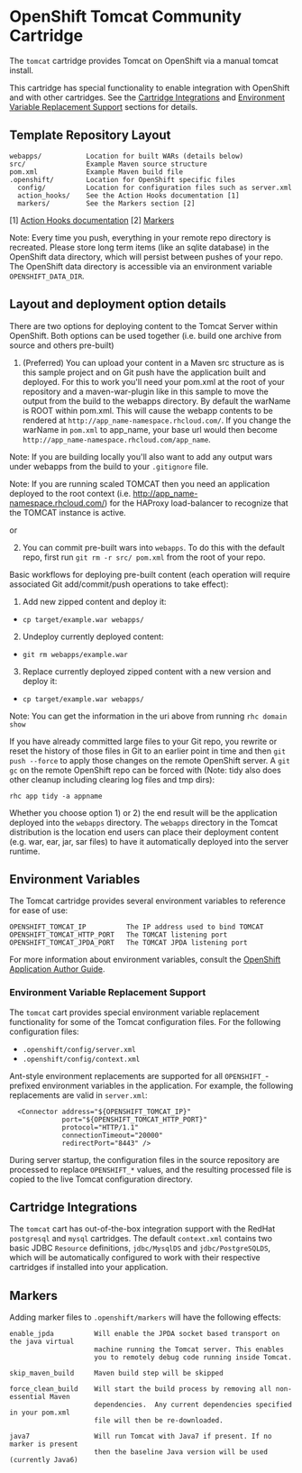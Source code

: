 # OpenShift Tomcat Community Cartridge

The `tomcat` cartridge provides Tomcat on OpenShift via a manual tomcat install.

This cartridge has special functionality to enable integration with OpenShift and with other
cartridges. See the [Cartridge Integrations](#cartridge-integrations) and
[Environment Variable Replacement Support](#environment-variable-replacement-support) sections
for details.

## Template Repository Layout

    webapps/           Location for built WARs (details below)
    src/               Example Maven source structure
    pom.xml            Example Maven build file
    .openshift/        Location for OpenShift specific files
      config/          Location for configuration files such as server.xml
      action_hooks/    See the Action Hooks documentation [1]
      markers/         See the Markers section [2]

\[1\] [Action Hooks documentation](https://github.com/openshift/origin-server/blob/master/node/README.writing_applications.md#action-hooks)
\[2\] [Markers](#markers)

Note: Every time you push, everything in your remote repo directory is recreated.
      Please store long term items (like an sqlite database) in the OpenShift
      data directory, which will persist between pushes of your repo.
      The OpenShift data directory is accessible via an environment variable `OPENSHIFT_DATA_DIR`.

## Layout and deployment option details
There are two options for deploying content to the Tomcat Server within OpenShift. Both options
can be used together (i.e. build one archive from source and others pre-built)

1) (Preferred) You can upload your content in a Maven src structure as is this sample project and on 
Git push have the application built and deployed.  For this to work you'll need your pom.xml at the 
root of your repository and a maven-war-plugin like in this sample to move the output from the build
to the webapps directory.  By default the warName is ROOT within pom.xml.  This will cause the 
webapp contents to be rendered at `http://app_name-namespace.rhcloud.com/`.  If you change the warName in 
`pom.xml` to app_name, your base url would then become `http://app_name-namespace.rhcloud.com/app_name`.

Note: If you are building locally you'll also want to add any output wars under webapps 
from the build to your `.gitignore` file.

Note: If you are running scaled TOMCAT then you need an application deployed to the root context (i.e. 
http://app_name-namespace.rhcloud.com/) for the HAProxy load-balancer to recognize that the TOMCAT instance 
is active.

or

2) You can commit pre-built wars into `webapps`.  To do this
with the default repo, first run `git rm -r src/ pom.xml` from the root of your repo.

Basic workflows for deploying pre-built content (each operation will require associated
Git add/commit/push operations to take effect):

1. Add new zipped content and deploy it:
  * `cp target/example.war webapps/`
2. Undeploy currently deployed content:
  * `git rm webapps/example.war`
3. Replace currently deployed zipped content with a new version and deploy it:
  * `cp target/example.war webapps/`

Note: You can get the information in the uri above from running `rhc domain show`

If you have already committed large files to your Git repo, you rewrite or reset the history of those files in Git
to an earlier point in time and then `git push --force` to apply those changes on the remote OpenShift server.  A 
`git gc` on the remote OpenShift repo can be forced with (Note: tidy also does other cleanup including clearing log
files and tmp dirs):

`rhc app tidy -a appname`

Whether you choose option 1) or 2) the end result will be the application 
deployed into the `webapps` directory. The `webapps` directory in the 
Tomcat distribution is the location end users can place 
their deployment content (e.g. war, ear, jar, sar files) to have it 
automatically deployed into the server runtime.

## Environment Variables

The Tomcat cartridge provides several environment variables to reference for ease
of use:

    OPENSHIFT_TOMCAT_IP          The IP address used to bind TOMCAT
    OPENSHIFT_TOMCAT_HTTP_PORT   The TOMCAT listening port
    OPENSHIFT_TOMCAT_JPDA_PORT   The TOMCAT JPDA listening port

For more information about environment variables, consult the
[OpenShift Application Author Guide](https://github.com/openshift/origin-server/blob/master/node/README.writing_applications.md).

### Environment Variable Replacement Support

The `tomcat` cart provides special environment variable replacement functionality for some of the Tomcat configuration files.
For the following configuration files:

  * `.openshift/config/server.xml`
  * `.openshift/config/context.xml`

Ant-style environment replacements are supported for all `OPENSHIFT_`-prefixed environment variables in the application. For
example, the following replacements are valid in `server.xml`:

      <Connector address="${OPENSHIFT_TOMCAT_IP}"
                 port="${OPENSHIFT_TOMCAT_HTTP_PORT}"
                 protocol="HTTP/1.1"
                 connectionTimeout="20000"
                 redirectPort="8443" />

During server startup, the configuration files in the source repository are processed to replace `OPENSHIFT_*` values, and the
resulting processed file is copied to the live Tomcat configuration directory.


## Cartridge Integrations

The `tomcat` cart has out-of-the-box integration support with the RedHat `postgresql` and `mysql` cartridges. The default
`context.xml` contains two basic JDBC `Resource` definitions, `jdbc/MysqlDS` and `jdbc/PostgreSQLDS`, which will be automatically
configured to work with their respective cartridges if installed into your application.


## Markers

Adding marker files to `.openshift/markers` will have the following effects:

    enable_jpda          Will enable the JPDA socket based transport on the java virtual
                         machine running the Tomcat server. This enables
                         you to remotely debug code running inside Tomcat.
    
    skip_maven_build     Maven build step will be skipped
    
    force_clean_build    Will start the build process by removing all non-essential Maven
                         dependencies.  Any current dependencies specified in your pom.xml
                         file will then be re-downloaded.
    
    java7                Will run Tomcat with Java7 if present. If no marker is present
                         then the baseline Java version will be used (currently Java6)
